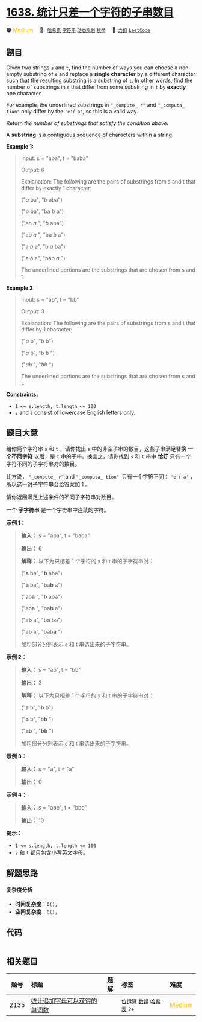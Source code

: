 # [1638. 统计只差一个字符的子串数目](https://2xiao.github.io/leetcode-js/problem/1638.html)

🟠 <font color=#ffb800>Medium</font>&emsp; 🔖&ensp; [`哈希表`](/tag/hash-table.md) [`字符串`](/tag/string.md) [`动态规划`](/tag/dynamic-programming.md) [`枚举`](/tag/enumeration.md)&emsp; 🔗&ensp;[`力扣`](https://leetcode.cn/problems/count-substrings-that-differ-by-one-character) [`LeetCode`](https://leetcode.com/problems/count-substrings-that-differ-by-one-character)

## 题目

Given two strings `s` and `t`, find the number of ways you can choose a non-
empty substring of `s` and replace a **single character** by a different
character such that the resulting substring is a substring of `t`. In other
words, find the number of substrings in `s` that differ from some substring in
`t` by **exactly** one character.

For example, the underlined substrings in `"_compute_ r"` and `"_computa_
tion"` only differ by the `'e'`/`'a'`, so this is a valid way.

Return _the number of substrings that satisfy the condition above._

A **substring** is a contiguous sequence of characters within a string.



**Example 1:**

> Input: s = "aba", t = "baba"
> 
> Output: 6
> 
> Explanation: The following are the pairs of substrings from s and t that differ by exactly 1 character:
> 
> ("_a_ ba", "_b_ aba")
> 
> ("_a_ ba", "ba _b_ a")
> 
> ("ab _a_ ", "_b_ aba")
> 
> ("ab _a_ ", "ba _b_ a")
> 
> ("a _b_ a", "b _a_ ba")
> 
> ("a _b_ a", "bab _a_ ")
> 
> The underlined portions are the substrings that are chosen from s and t.
> 
> 

​​**Example 2:**

> Input: s = "ab", t = "bb"
> 
> Output: 3
> 
> Explanation: The following are the pairs of substrings from s and t that differ by 1 character:
> 
> ("_a_ b", "_b_ b")
> 
> ("_a_ b", "b _b_ ")
> 
> ("_ab_ ", "_bb_ ")
> 
> ​​​​The underlined portions are the substrings that are chosen from s and t.

**Constraints:**

  * `1 <= s.length, t.length <= 100`
  * `s` and `t` consist of lowercase English letters only.


## 题目大意

给你两个字符串 `s` 和 `t` ，请你找出 `s` 中的非空子串的数目，这些子串满足替换 **一个不同字符**  以后，是 `t`
串的子串。换言之，请你找到 `s` 和 `t` 串中 **恰好**  只有一个字符不同的子字符串对的数目。

比方说， `"_compute_ r"` and `"_computa_ tion" `只有一个字符不同： `'e'`/`'a'`
，所以这一对子字符串会给答案加 1 。

请你返回满足上述条件的不同子字符串对数目。

一个 **子字符串**  是一个字符串中连续的字符。



**示例 1：**

> 
> 
> 
> 
> 
> **输入：** s = "aba", t = "baba"
> 
> **输出：** 6
> 
> **解释：** 以下为只相差 1 个字符的 s 和 t 串的子字符串对：
> 
> ("**a** ba", "**b** aba")
> 
> ("**a** ba", "ba**b** a")
> 
> ("ab**a** ", "**b** aba")
> 
> ("ab**a** ", "ba**b** a")
> 
> ("a**b** a", "b**a** ba")
> 
> ("a**b** a", "bab**a** ")
> 
> 加粗部分分别表示 s 和 t 串选出来的子字符串。
> 
> 

**示例 2：**

> 
> 
> 
> 
> 
> **输入：** s = "ab", t = "bb"
> 
> **输出：** 3
> 
> **解释：** 以下为只相差 1 个字符的 s 和 t 串的子字符串对：
> 
> ("**a** b", "**b** b")
> 
> ("**a** b", "b**b** ")
> 
> ("**ab** ", "**bb** ")
> 
> 加粗部分分别表示 s 和 t 串选出来的子字符串。
> 
> 

**示例 3：**

> 
> 
> 
> 
> 
> **输入：** s = "a", t = "a"
> 
> **输出：** 0
> 
> 

**示例 4：**

> 
> 
> 
> 
> 
> **输入：** s = "abe", t = "bbc"
> 
> **输出：** 10
> 
> 



**提示：**

  * `1 <= s.length, t.length <= 100`
  * `s` 和 `t` 都只包含小写英文字母。


## 解题思路

#### 复杂度分析

- **时间复杂度**：`O()`，
- **空间复杂度**：`O()`，

## 代码

```javascript

```

## 相关题目

<!-- prettier-ignore -->
| 题号 | 标题 | 题解 | 标签 | 难度 |
| :------: | :------ | :------: | :------ | :------ |
| 2135 | [统计追加字母可以获得的单词数](https://leetcode.com/problems/count-words-obtained-after-adding-a-letter) |  |  [`位运算`](/tag/bit-manipulation.md) [`数组`](/tag/array.md) [`哈希表`](/tag/hash-table.md) `2+` | <font color=#ffb800>Medium</font> |